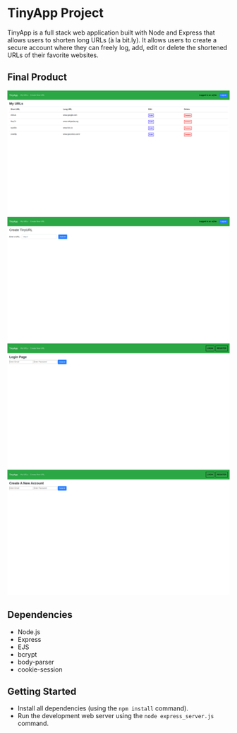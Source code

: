 # TinyApp Project

TinyApp is a full stack web application built with Node and Express that allows users to shorten long URLs (à la bit.ly). It allows users to create a secure account where they can freely log, add, edit or delete the shortened URLs of their favorite websites.

## Final Product

!["screenshot of URLs page"](https://github.com/Ranthonym/tinyapp/blob/master/docs/url-page.png?raw=true)
!["screenshot of create new url page"](https://github.com/Ranthonym/tinyapp/blob/master/docs/create-url-page.png?raw=true)
!["screenshot login page"](https://github.com/Ranthonym/tinyapp/blob/master/docs/login-page.png?raw=true)
!["screenshot register page"](https://github.com/Ranthonym/tinyapp/blob/master/docs/register-page.png?raw=true)

## Dependencies

- Node.js
- Express
- EJS
- bcrypt
- body-parser
- cookie-session

## Getting Started

- Install all dependencies (using the `npm install` command).
- Run the development web server using the `node express_server.js` command.